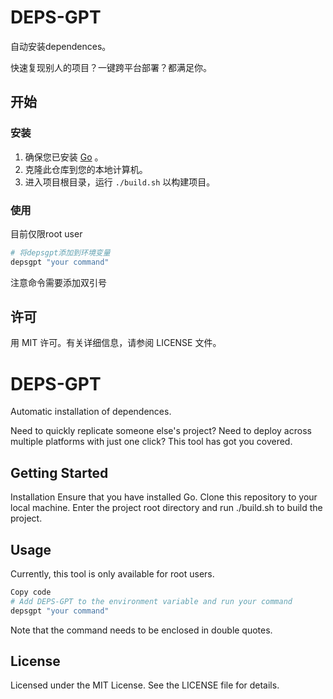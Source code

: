 # DEPS-GPT

自动安装dependences。

快速复现别人的项目？一键跨平台部署？都满足你。

## 开始

### 安装

1. 确保您已安装 [Go](https://golang.org/doc/install) 。
2. 克隆此仓库到您的本地计算机。
3. 进入项目根目录，运行 `./build.sh` 以构建项目。

### 使用

目前仅限root user

```bash
# 将depsgpt添加到环境变量
depsgpt "your command"
```

注意命令需要添加双引号

## 许可

用 MIT 许可。有关详细信息，请参阅 LICENSE 文件。

# DEPS-GPT

Automatic installation of dependences.

Need to quickly replicate someone else's project? Need to deploy across multiple platforms with just one click? This tool has got you covered.

## Getting Started
Installation
Ensure that you have installed Go.
Clone this repository to your local machine.
Enter the project root directory and run ./build.sh to build the project.
## Usage
Currently, this tool is only available for root users.

```bash
Copy code
# Add DEPS-GPT to the environment variable and run your command
depsgpt "your command"
```
Note that the command needs to be enclosed in double quotes.

## License
Licensed under the MIT License. See the LICENSE file for details.